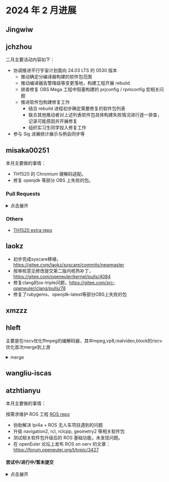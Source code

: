 # 2024 年 2 月进展

## Jingwiw

## jchzhou

二月主要活动内容如下：

- 协调推进平行宇宙计划面向 24.03 LTS 的 0530 版本
  - 推动确定分编译器构建的软件包范围
  - 推动编译器告警降级等变更落地，构建工程开展 rebuild
  - 排查修复 OBS Mega 工程中阻塞构建的 prjconfig / rpmconfig 宏相关问题
  - 推进软件包构建修复工作
    - 结合 rebuild 进程初步确定需要修复的软件包列表
    - 联合其他推动者对上述列表软件包具体构建失败情况进行逐一排查，记录可能原因并开展修复
    - 组织实习生同学投入修复工作
- 参与 Sig 进展统计展示与例会同步等

## misaka00251

本月主要做的事情：

 - TH1520 的 Chromium 硬解码适配。
 - 修复 openjdk 等部分 OBS 上失败的包。

### Pull Requests

<details>
  <summary>点击展开</summary>

  - https://gitee.com/src-oerv/chromium/pulls/1
  - https://gitee.com/src-oerv/th1520-kernel/pulls/5
  - https://gitee.com/src-openeuler/openjdk-17/pulls/70
  - https://gitee.com/src-openeuler/openjdk-1.8.0/pulls/535
  - https://gitee.com/src-openeuler/openjdk-11/pulls/291
  - https://gitee.com/src-openeuler/live555/pulls/5

</details>

### Others

 - [TH1520 extra repo](https://build.tarsier-infra.com/project/show/Factory:RISC-V:TH1520)

## laokz
- 初步完成syscare移植，https://gitee.com/laokz/syscare/commits/newmaster
- 按审核意见修改提交第二版内核热补丁，https://gitee.com/openeuler/kernel/pulls/4084
- 修复clang的os-triple问题，https://gitee.com/src-openeuler/clang/pulls/78
- 修复了rubygems、openjdk-latest等部分OBS上失败的包

## xmzzz

## hleft

主要是在riscv优化ffmpeg的编解码器，其中mpeg,vp8,realvideo,block的riscv优化首次merge到上游

<details>
  <summary>merge</summary>

- https://git.ffmpeg.org/gitweb/ffmpeg.git/commit/0748d2bbc79a77abb7ea49cdc3ef55ac2605eaa0
- https://git.ffmpeg.org/gitweb/ffmpeg.git/commit/fdebde817c03e0983da31a1d5445b48bf0122e2c
- https://git.ffmpeg.org/gitweb/ffmpeg.git/commit/6728edadde116aec2efdb03ae09983dfab8e6c70
- https://git.ffmpeg.org/gitweb/ffmpeg.git/commit/ee08974f90892778988bd1e0e9e2c6a445d5c863
- https://git.ffmpeg.org/gitweb/ffmpeg.git/commit/d133e52790b39137c6be77437746d3e6274e6acb
- https://git.ffmpeg.org/gitweb/ffmpeg.git/commit/89189dd9e7aa9c90d5104a768b3397dc804a9f42
- https://git.ffmpeg.org/gitweb/ffmpeg.git/commit/c12053cefc9edd0f3524d4dc15c57de3fe7263a0
- https://git.ffmpeg.org/gitweb/ffmpeg.git/commit/e74e18cae466b4799af381adb3da0db151fffa56
- https://git.ffmpeg.org/gitweb/ffmpeg.git/commit/d897bbb48dcda23ca3d32332d5be4717dd66e551
- https://git.ffmpeg.org/gitweb/ffmpeg.git/commit/b41e115ddec4f2566246919a42990f529766f436
- https://git.ffmpeg.org/gitweb/ffmpeg.git/commit/f1ec475f6685ba07c3660d197213cb360462396e
- https://git.ffmpeg.org/gitweb/ffmpeg.git/commit/37463d7979ed562bf52051d092c6f5ae2748d0c2
- https://git.ffmpeg.org/gitweb/ffmpeg.git/commit/9cb8f262f2bcc9396f7c78e527f0889ec72a89e1
- https://git.ffmpeg.org/gitweb/ffmpeg.git/commit/925b55a5e889ed585f331dd09b7f7eb9f8299634
- https://git.ffmpeg.org/gitweb/ffmpeg.git/commit/9b90d0d36ad1ff6bed5007fa71e6e661d0c20bbd
- https://git.ffmpeg.org/gitweb/ffmpeg.git/commit/a7ad76fbbfae29eaf8c9372b34051edf4f835fd9
- https://git.ffmpeg.org/gitweb/ffmpeg.git/commit/40911bc1a1975382891181c67417f24b8cdb2c46
</details>

## wangliu-iscas

## atzhtianyu

本月主要做的事情：

按需求维护 ROS 工程 [ROS repo](https://build.tarsier-infra.com/project/show/openEuler:ROS)

- 协助解决 lpi4a + ROS 无人车项目遇到的问题
- 升级 navigation2, rcl, rclcpp, geometry2 等相关软件包
- 测试相关软件包升级后的 ROS 基础功能，未发现问题。
- 在 openEuler 论坛上发布 ROS on oerv 的文章：https://forum.openeuler.org/t/topic/3427

#### 尝试中/进行中/暂未提交

<details>
  <summary>点击展开</summary>

- ROS1 相关软件包的整理与修复。
- 熟悉 mugen, 辅助 mugen 等测试用例适配。


## jiewu-plct
1.为完善和补齐内部测试平台，比对QA SIG 发的测试能力和通过标准文档与内部测试平台的差异，并整理成文档 [openEuler RISC-V 2403测试流水线](https://github.com/openEuler-RISCV/QA/blob/main/openEuler%20RISC-V%202403%E6%B5%8B%E8%AF%95%E6%B5%81%E6%B0%B4%E7%BA%BF.md)

2.调研 openEuler 社区测试能力指南里的测试项目和测试工具
- kernel 测试套 [mmtests](https://gitee.com/jean9823/openEuler_riscv_test/tree/master/openEuler_riscv_kernel_test/mmtests)
- kernel fuzz 测试工具 [syzkaller](https://gitee.com/jean9823/openEuler_riscv_test/tree/master/openEuler_riscv_kernel_test/syzkaller)，在测试中出现 BUG: soft lockup in corrupted 导致 crash，无法继续执行测试
- 编译器测试  [anghabench](https://gitee.com/jean9823/openEuler_riscv_test/tree/master/openEuler_riscv_compiler_test/anghabench)，[jotai](https://gitee.com/jean9823/openEuler_riscv_test/tree/master/openEuler_riscv_compiler_test/jotai)，[yarpgen](https://gitee.com/jean9823/openEuler_riscv_test/tree/master/openEuler_riscv_compiler_test/yarpgen)，[llvmcase](https://gitee.com/jean9823/openEuler_riscv_test/blob/master/openEuler_riscv_compiler_test/%E5%9C%A8openEuler%20riscv64%E4%B8%AD%E6%89%A7%E8%A1%8Cllvmcase%E6%B5%8B%E8%AF%95.md)，[dejagnu](https://gitee.com/jean9823/openEuler_riscv_test/blob/master/openEuler_riscv_compiler_test/%E5%9C%A8openEuler%20riscv64%E4%B8%AD%E4%BD%BF%E7%94%A8DejaGnu%E6%89%A7%E8%A1%8C%E7%BC%96%E8%AF%91%E5%99%A8%E6%B5%8B%E8%AF%95.md)

3.将在测试平台中mugen baseline和之前华为发过来的mugen测试范围内的部分测试套执行失败的项目与之前罗老师小队的测试结果做了比对，整理出需要分析的测试用例清单 https://docs.qq.com/sheet/DSnFvaVJHSmRsSnpO?tab=BB08J2 

4.编写[测试小队工作指南](https://github.com/openEuler-RISCV/QA/blob/main/README.md)

5.验收被实习生认领的 issue 完成的情况 
https://github.com/openEuler-RISCV/oerv-team/issues/108
https://github.com/openEuler-RISCV/oerv-team/issues/103
## wangyang

